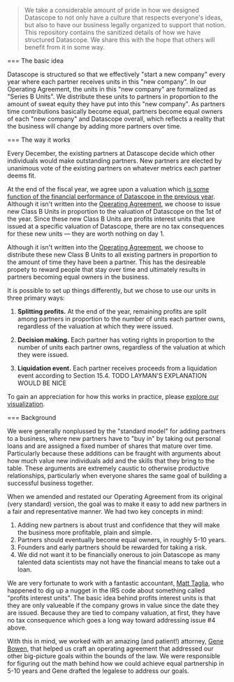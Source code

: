 > We take a considerable amount of pride in how we designed Datascope
> to not only have a culture that respects everyone's ideas, but also
> to have our business legally organized to support that notion. This
> repository contains the sanitized details of how we have structured
> Datascope. We share this with the hope that others will benefit from
> it in some way.

=== The basic idea

Datascope is structured so that we effectively "start a new company"
every year where each partner receives units in this "new company". In
our Operating Agreement, the units in this "new company" are
formalized as "Series B Units". We distribute these
units to partners in proportion to the amount of sweat equity they
have put into this "new company". As partners time contributions
basically become equal, partners become equal owners of each "new
company" and Datascope overall, which reflects a reality that the
business will change by adding more partners over time.

=== The way it works

Every December, the existing partners at Datascope decide which other
individuals would make outstanding partners. New partners are elected
by unanimous vote of the existing partners on whatever metrics each
partner deems fit.

At the end of the fiscal year, we agree upon a valuation which
[is some function of the financial performance of Datascope in the previous year](docs/schedule_b_valuation.md). Although
it isn't written into the
[Operating Agreement](docs/operating_agreement.md), we choose to issue
new Class B Units in proportion to the valuation of Datascope on the
1st of the year. Since these new Class B Units are profits interest
units that are issued at a specific valuation of Datascope, there are
no tax consequences for these new units &mdash; they are worth nothing
on day 1.

Although it isn't written into the
[Operating Agreement](docs/operating_agreement.md), we choose to
distribute these new Class B Units to all existing partners in
proportion to the amount of time they have been a partner. This has
the desireable propety to reward people that stay over time and
ultimately results in partners becoming equal owners in the business.

It is possible to set up things differently, but we chose to use our
units in three primary ways:

1. **Splitting profits.** At the end of the year, remaining profits
   are split among partners in proportion to the number of units each
   partner owns, regardless of the valuation at which they were
   issued.

2. **Decision making.** Each partner has voting rights in proportion
   to the number of units each partner owns, regardless of the valuation at
   which they were issued.

3. **Liquidation event.** Each partner receives proceeds from a
   liquidation event according to Section 15.4. TODO LAYMAN'S
   EXPLANATION WOULD BE NICE

To gain an appreciation for how this works in practice, please
[explore our visualization](web/).

=== Background

We were generally nonplussed by the "standard model" for adding
partners to a business, where new partners have to "buy in" by taking
out personal loans and are assigned a fixed number of shares that
mature over time. Particularly because these additions can be fraught
with arguments about how much value new individuals add and the skills
that they bring to the table. These arguments are extremely caustic to
otherwise productive relationships, particularly when everyone shares
the same goal of building a successful business together.

When we amended and restated our Operating Agreement from its original
(very standard) version, the goal was to make it easy to add new
partners in a fair and representative manner. We had two key concepts
in mind:

1. Adding new partners is about trust and confidence that they will
   make the business more profitable, plain and simple.
2. Partners should eventually become equal owners, in roughly 5-10
   years.
3. Founders and early partners should be rewarded for taking a risk.
4. We did not want it to be financially onerous to join Datascope as
   many talented data scientists may not have the financial
   means to take out a loan.

We are very fortunate to work with a fantastic accountant,
[Matt Taglia](http://www.linkedin.com/pub/matthew-taglia/6/763/250),
who happened to dig up a nugget in the IRS code about something called
"profits interest units". The basic idea behind profits interest units
is that they are only valueable if the company grows in value since
the date they are issued. Because they are tied to company valuation,
at first, they have no tax consequence which goes a long way toward
addressing issue #4 above.

With this in mind, we worked with an amazing (and patient!) attorney,
[Gene Bowen](http://www.bodmanlongley.com/attorneys.php?PeopleID=32),
that helped us craft an operating agreement that addressed our other
big-picture goals within the bounds of the law. We were responsible
for figuring out the math behind how we could achieve equal
partnership in 5-10 years and Gene drafted the legalese to address our
goals.

